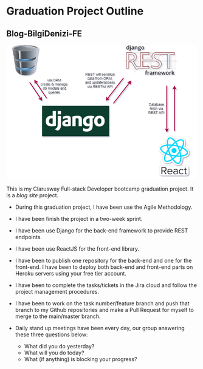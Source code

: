 # Graduation Project Outline

## Blog-BilgiDenizi-FE

<img src="./assets/cover_diag.png" alt="cover_diag" style="zoom:67%;" />

This is my Clarusway Full-stack Developer bootcamp graduation project. It is a _blog site_ project.

-   During this graduation project, I have been use the Agile Methodology.

-   I have been finish the project in a two-week sprint.

-   I have been use Django for the back-end framework to provide REST endpoints.

-   I have been use ReactJS for the front-end library.

-   I have been to publish one repository for the back-end and one for the front-end. I have been to deploy both back-end and front-end parts on Heroku servers using your free tier account.

-   I have been to complete the tasks/tickets in the Jira cloud and follow the project management procedures.

-   I have been to work on the task number/feature branch and push that branch to my Github repositories and make a Pull Request for myself to merge to the main/master branch.

-   Daily stand up meetings have been every day, our group answering these three questions below:
    -   What did you do yesterday?
    -   What will you do today?
    -   What (if anything) is blocking your progress?

